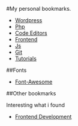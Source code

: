 #My personal bookmarks.

- [Wordpress](wordpress.md)
- [Php](php.md)
- [Code Editors](editors.md)
- [Frontend](frontend.md)
- [Js](js.md)
- [Git](git.md)
- [Tutorials](tutorials.md)


##Fonts
- [Font-Awesome](https://github.com/FortAwesome/Font-Awesome)


##Other bookmarks

Interesting what i found

- [Frontend Development](https://github.com/dypsilon/frontend-dev-bookmarks)
